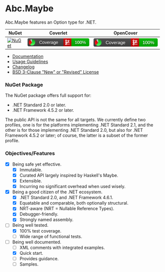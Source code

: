 # Abc.Maybe

Abc.Maybe features an Option type for .NET.

|NuGet|Coverlet|OpenCover|
|-----|--------|---------|
| [![NuGet](https://img.shields.io/nuget/v/Abc.Maybe.svg)](https://www.nuget.org/packages/Abc.Maybe/) | [![Coverlet](./__/coverlet.svg)](./__/coverlet.txt) | [![OpenCover](./__/opencover.svg)](./__/opencover.txt) |

- [Documentation](doc/README.md)
- [Usage Guidelines](doc/usage-guidelines.md)
- [Changelog](CHANGELOG)
- [BSD 3-Clause "New" or "Revised" License](LICENSE)

### NuGet Package

The NuGet package offers full support for:
- .NET Standard 2.0 or later.
- .NET Framework 4.5.2 or later.

The public API is not the same for all targets. We currently define two profiles,
one is for the platforms implementing .NET Standard 2.1, and the other is for
those implementing .NET Standard 2.0, but also for .NET Framework 4.5.2 or later;
of course, the latter is a subset of the former profile.

### Objectives/Features

- [x] Being safe yet effective.
  - [x] Immutable.
  - [x] Curated API largely inspired by Haskell's Maybe.
  - [x] Extensible.
  - [x] Incurring no significant overhead when used wisely.
- [x] Being a good citizen of the .NET ecosystem.
  - [x] .NET Standard 2.0, and .NET Framework 4.6.1.
  - [x] Equatable and comparable, both optionally structural.
  - [x] NRT-aware (NRT = Nullable Reference Types).
  - [x] Debugger-friendly.
  - [x] Strongly named assembly.
- [ ] Being well tested.
  - [x] 100% test coverage.
  - [ ] Wide range of functional tests.
- [ ] Being well documented.
  - [ ] XML comments with integrated examples.
  - [x] Quick start.
  - [ ] Provides guidance.
  - [ ] Samples.
